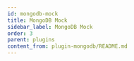 ```yaml
---
id: mongodb-mock
title: MongoDB Mock
sidebar_label: MongoDB Mock
order: 3
parent: plugins
content_from: plugin-mongodb/README.md
---
```

